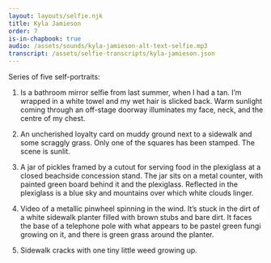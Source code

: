 ```yaml
---
layout: layouts/selfie.njk
title: Kyla Jamieson
order: 7
is-in-chapbook: true
audio: /assets/sounds/kyla-jamieson-alt-text-selfie.mp3
transcript: /assets/selfie-transcripts/kyla-jamieson.json
---
```


Series of five self-portraits:

1. Is a bathroom mirror selfie from last summer, when I had a tan. I’m wrapped in a white towel and my wet hair is slicked back. Warm sunlight coming through an off-stage doorway illuminates my face, neck, and the centre of my chest.

2. An uncherished loyalty card on muddy ground next to a sidewalk and some scraggly grass. Only one of the squares has been stamped. The scene is sunlit.

3. A jar of pickles framed by a cutout for serving food in the plexiglass at a closed beachside concession stand. The jar sits on a metal counter, with painted green board behind it and the plexiglass. Reflected in the plexiglass is a blue sky and mountains over which white clouds linger.

4. Video of a metallic pinwheel spinning in the wind. It’s stuck in the dirt of a white sidewalk planter filled with brown stubs and bare dirt. It faces the base of a telephone pole with what appears to be pastel green fungi growing on it, and there is green grass around the planter.

5. Sidewalk cracks with one tiny little weed growing up.
